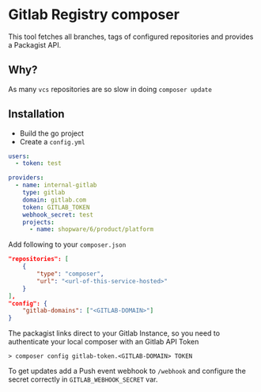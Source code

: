 # Gitlab Registry composer

This tool fetches all branches, tags of configured repositories and provides a Packagist API.

## Why?

As many `vcs` repositories are so slow in doing `composer update`

## Installation

- Build the go project
- Create a `config.yml`

```yaml
users:
  - token: test

providers:
  - name: internal-gitlab
    type: gitlab
    domain: gitlab.com
    token: GITLAB_TOKEN
    webhook_secret: test
    projects:
      - name: shopware/6/product/platform
```

Add following to your `composer.json`

```json
"repositories": [
    {
        "type": "composer",
        "url": "<url-of-this-service-hosted>"
    }
],
"config": {
    "gitlab-domains": ["<GITLAB-DOMAIN>"]
}
```

The packagist links direct to your Gitlab Instance, so you need to authenticate your local composer with an Gitlab API Token

```shell
> composer config gitlab-token.<GITLAB-DOMAIN> TOKEN
```

To get updates add a Push event webhook to `/webhook` and configure the secret correctly in `GITLAB_WEBHOOK_SECRET` var.
